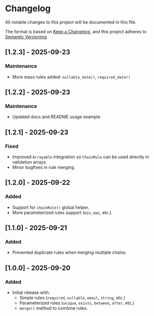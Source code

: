 # Changelog

All notable changes to this project will be documented in this file.

The format is based on [Keep a Changelog](https://keepachangelog.com/en/1.0.0/),
and this project adheres to [Semantic Versioning](https://semver.org/spec/v2.0.0.html).

## [1.2.3] - 2025-09-23
### Maintenance
- More mass rules added: `nullable_date()`, `required_date()`

## [1.2.2] - 2025-09-23
### Maintenance
- Updated docs and README usage example

## [1.2.1] - 2025-09-23
### Fixed
- Improved `Arrayable` integration so `ChainRule` can be used directly in validation arrays.
- Minor bugfixes in rule merging.

## [1.2.0] - 2025-09-22
### Added
- Support for `chainRule()` global helper.
- More parameterized rules support (`min`, `max`, etc.).

## [1.1.0] - 2025-09-21
### Added
- Prevented duplicate rules when merging multiple chains.

## [1.0.0] - 2025-09-20
### Added
- Initial release with:
  - Simple rules (`required`, `nullable`, `email`, `string`, etc.)
  - Parameterized rules (`unique`, `exists`, `between`, `after`, etc.)
  - `merge()` method to combine rules.
